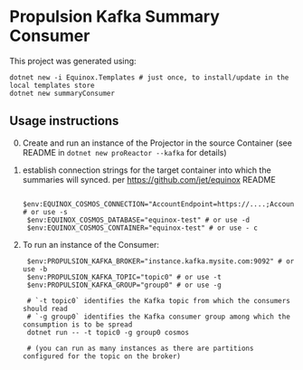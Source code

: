 # Propulsion Kafka Summary Consumer

This project was generated using:

    dotnet new -i Equinox.Templates # just once, to install/update in the local templates store
    dotnet new summaryConsumer

## Usage instructions

0. Create and run an instance of the Projector in the source Container (see README in `dotnet new proReactor --kafka` for details)

1. establish connection strings for the target container into which the summaries will synced. per https://github.com/jet/equinox README

        $env:EQUINOX_COSMOS_CONNECTION="AccountEndpoint=https://....;AccountKey=....=;" # or use -s
        $env:EQUINOX_COSMOS_DATABASE="equinox-test" # or use -d
        $env:EQUINOX_COSMOS_CONTAINER="equinox-test" # or use - c

2. To run an instance of the Consumer:

        $env:PROPULSION_KAFKA_BROKER="instance.kafka.mysite.com:9092" # or use -b
        $env:PROPULSION_KAFKA_TOPIC="topic0" # or use -t
        $env:PROPULSION_KAFKA_GROUP="group0" # or use -g

        # `-t topic0` identifies the Kafka topic from which the consumers should read
        # `-g group0` identifies the Kafka consumer group among which the consumption is to be spread
        dotnet run -- -t topic0 -g group0 cosmos

        # (you can run as many instances as there are partitions configured for the topic on the broker)